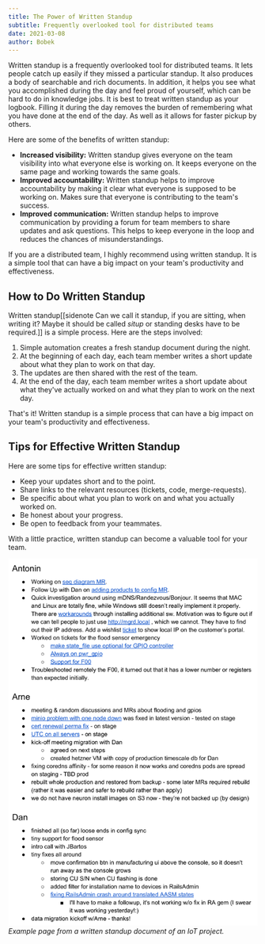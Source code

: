 ```yaml
---
title: The Power of Written Standup
subtitle: Frequently overlooked tool for distributed teams
date: 2021-03-08
author: Bobek
---
```


Written standup is a frequently overlooked tool for distributed teams. It lets people catch up easily if they missed a particular standup. It also produces a body of searchable and rich documents. In addition, it helps you see what you accomplished during the day and feel proud of yourself, which can be hard to do in knowledge jobs. It is best to treat written standup as your logbook. Filling it during the day removes the burden of remembering what you have done at the end of the day. As well as it allows for faster pickup by others.

Here are some of the benefits of written standup:

- **Increased visibility:** Written standup gives everyone on the team visibility into what everyone else is working on. It keeps everyone on the same page and working towards the same goals.
- **Improved accountability:** Written standup helps to improve accountability by making it clear what everyone is supposed to be working on. Makes sure that everyone is contributing to the team's success.
- **Improved communication:** Written standup helps to improve communication by providing a forum for team members to share updates and ask questions. This helps to keep everyone in the loop and reduces the chances of misunderstandings.

If you are a distributed team, I highly recommend using written standup. It is a simple tool that can have a big impact on your team's productivity and effectiveness.

## How to Do Written Standup

Written standup[[sidenote Can we call it standup, if you are sitting, when writing it? Maybe it should be called *situp* or standing desks have to be required.]] is a simple process. Here are the steps involved:

1. Simple automation creates a fresh standup document during the night.
1. At the beginning of each day, each team member writes a short update about what they plan to work on that day.
1. The updates are then shared with the rest of the team.
1. At the end of the day, each team member writes a short update about what they've actually worked on and what they plan to work on the next day.

That's it! Written standup is a simple process that can have a big impact on your team's productivity and effectiveness.

## Tips for Effective Written Standup

Here are some tips for effective written standup:

- Keep your updates short and to the point.
- Share links to the relevant resources (tickets, code, merge-requests).
- Be specific about what you plan to work on and what you actually worked on.
- Be honest about your progress.
- Be open to feedback from your teammates.

With a little practice, written standup can become a valuable tool for your team.

![Example of a written standup](standup_example.png) *Example page from a written standup document of an IoT project.*
